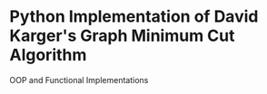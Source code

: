 # Python Implementation of David Karger's Graph Minimum Cut Algorithm

OOP and Functional Implementations
